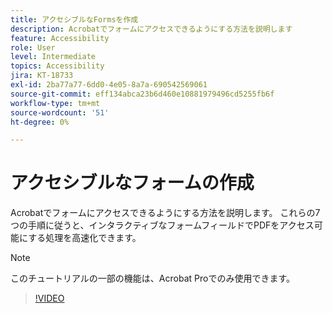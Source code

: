 ```yaml
---
title: アクセシブルなFormsを作成
description: Acrobatでフォームにアクセスできるようにする方法を説明します
feature: Accessibility
role: User
level: Intermediate
topics: Accessibility
jira: KT-18733
exl-id: 2ba77a77-6dd0-4e05-8a7a-690542569061
source-git-commit: eff134abca23b6d460e10881979496cd5255fb6f
workflow-type: tm+mt
source-wordcount: '51'
ht-degree: 0%

---
```


# アクセシブルなフォームの作成

Acrobatでフォームにアクセスできるようにする方法を説明します。 これらの7つの手順に従うと、インタラクティブなフォームフィールドでPDFをアクセス可能にする処理を高速化できます。

>[!NOTE]
>
>このチュートリアルの一部の機能は、Acrobat Proでのみ使用できます。

>[!VIDEO](https://video.tv.adobe.com/v/3471663?captions=jpn&quality=12&learn=on&hidetitle=true)
